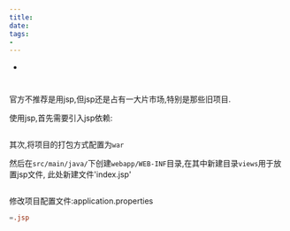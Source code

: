 ```yaml
---
title: 
date: 
tags:
- 
---
```


<!-- TOC -->

- [](#)

<!-- /TOC -->
# 

官方不推荐是用jsp,但jsp还是占有一大片市场,特别是那些旧项目.

使用jsp,首先需要引入jsp依赖:
```xml
```

其次,将项目的打包方式配置为`war`

然后在`src/main/java/`下创建`webapp/WEB-INF`目录,在其中新建目录`views`用于放置jsp文件,
此处新建文件'index.jsp'

```jsp
```

修改项目配置文件:application.properties
```conf
=.jsp
```




